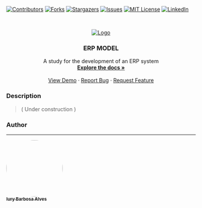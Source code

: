 [![Contributors][contributors-shield]][contributors-url]
[![Forks][forks-shield]][forks-url]
[![Stargazers][stars-shield]][stars-url]
[![Issues][issues-shield]][issues-url]
[![MIT License][license-shield]][license-url]
[![LinkedIn][linkedin-shield]][linkedin-url]

<!-- PROJECT LOGO -->
<br />
<p align="center">
  <a href="https://github.com/Askizin/ERP-backend">
    <img src="https://i.imgur.com/7R5TVmY.png" alt="Logo">
  </a>

  <h3 align="center">ERP MODEL</h3>

  <p align="center">
    A study for the development of an ERP system
    <br />
    <a href="https://github.com/Askizin/ERP-backend"><strong>Explore the docs »</strong></a>
    <br />
    <br />
    <a href="https://github.com/Askizin/ERP-backend">View Demo</a>
    ·
    <a href="https://github.com/Askizin/ERP-backend/issues">Report Bug</a>
    ·
    <a href="https://github.com/Askizin/ERP-backend/issues">Request Feature</a>
  </p>
</p>

### Description

> ( Under construction )


<!-- CONTACT -->
### Author
---

 <a href="https://github.com/Askizin">
 <img style="border-radius: 50%;" src="https://avatars.githubusercontent.com/u/65999604?s=400&u=b16cbc66417f4410798904954a50ce440cb5eb81&v=4" width="150px;" alt=""/>
 <br />
 <sub><b>Iury Barbosa Alves</b></sub></a> <a href="https://github.com/Askizin" title="Medium".</a>

<!-- MARKDOWN LINKS & IMAGES -->
<!-- https://www.markdownguide.org/basic-syntax/#reference-style-links -->
[contributors-shield]: https://img.shields.io/github/contributors/Askizin/ERP-backend.svg?style=for-the-badge
[contributors-url]: https://github.com/Askizin/ERP-backend/graphs/contributors
[forks-shield]: https://img.shields.io/github/forks/Askizin/ERP-backend.svg?style=for-the-badge
[forks-url]: https://github.com/Askizin/ERP-backend/network/members
[stars-shield]: https://img.shields.io/github/stars/Askizin/ERP-backend.svg?style=for-the-badge
[stars-url]: https://github.com/Askizin/ERP-backend/stargazers
[issues-shield]: https://img.shields.io/github/issues/Askizin/ERP-backend.svg?style=for-the-badge
[issues-url]: https://github.com/Askizin/ERP-backend/issues
[license-shield]: https://img.shields.io/github/license/Askizin/ERP-backend.svg?style=for-the-badge
[license-url]: https://github.com/Askizin/ERP-backend/blob/master/LICENSE
[linkedin-shield]: https://img.shields.io/badge/-LinkedIn-black.svg?style=for-the-badge&logo=linkedin&colorB=555
[linkedin-url]:https://www.linkedin.com/in/iury-barbosa-679778139/
